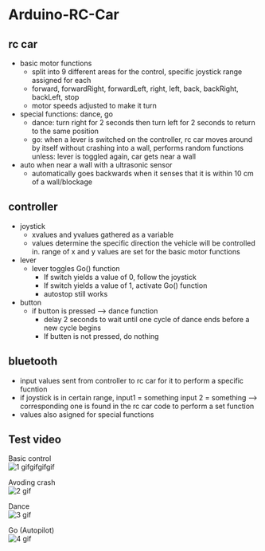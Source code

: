 # Arduino-RC-Car
## rc car
* basic motor functions
    *  split into 9 different areas for the control, specific joystick range assigned for each
    *  forward, forwardRight, forwardLeft, right, left, back, backRight, backLeft, stop
    *  motor speeds adjusted to make it turn
* special functions:  dance, go
    * dance: turn right for 2 seconds then turn left for 2 seconds to return to the same position
    * go: when a lever is switched on the controller, rc car moves around by itself without crashing into a wall, performs random functions unless: lever is toggled again, car gets near a wall
* auto when near a wall with a ultrasonic sensor
    * automatically goes backwards when it senses that it is within 10 cm of a wall/blockage


## controller
* joystick
    * xvalues and yvalues gathered as a variable
    * values determine the specific direction the vehicle will be controlled in. range of x and y values are set for the basic motor functions
* lever
    * lever toggles Go() function
       * If switch yields a value of 0, follow the joystick
       * If switch yields a value of 1, activate Go() function
       * autostop still works
* button
    * if button is pressed --> dance function
       * delay 2 seconds to wait until one cycle of dance ends before a new cycle begins
       * If butten is not pressed, do nothing


## bluetooth
* input values sent from controller to rc car for it to perform a specific fucntion
* if joystick is in certain range, input1 = something input 2 = something --> corresponding one is found in the rc car code to perform a set function
* values also asigned for special functions

## Test video
Basic control  
![1 gifgifgifgif](https://user-images.githubusercontent.com/47979979/196147836-0ba2c617-93f8-49d0-898f-80fa639ae6bf.gif)


Avoding crash  
![2 gif](https://user-images.githubusercontent.com/47979979/196149101-cebd481a-ef3c-451c-b307-4529b8221acd.gif)


Dance    
![3 gif](https://user-images.githubusercontent.com/47979979/196149141-4cac788a-dc9b-4ecd-9626-9ada13f30c2e.gif)


Go (Autopilot)    
![4 gif](https://user-images.githubusercontent.com/47979979/196149179-790070ab-9819-4e92-986e-c7897ccfef95.gif)

